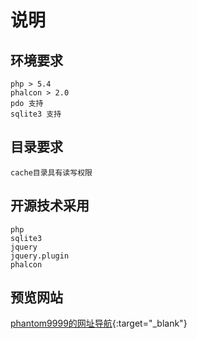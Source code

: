 # 说明
## 环境要求
    php > 5.4
    phalcon > 2.0
    pdo 支持
    sqlite3 支持
## 目录要求
    cache目录具有读写权限

## 开源技术采用
    php
    sqlite3
    jquery
    jquery.plugin
    phalcon
## 预览网站
[phantom9999的网址导航](http://www.docshouse.cn){:target="_blank"}